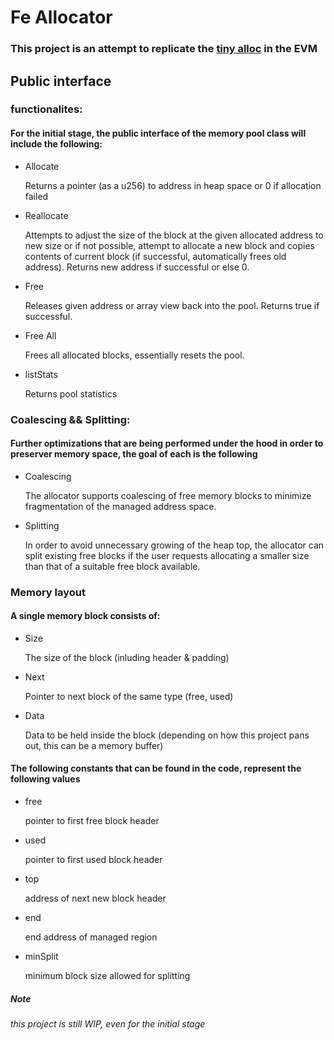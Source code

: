 
# Fe Allocator 

### This project is an attempt to replicate the [tiny alloc](https://github.com/thi-ng/umbrella/tree/develop/packages/malloc) in the EVM 

## Public interface 

### functionalites:
 
#### For the initial stage, the public interface of the memory pool class will include the following: 

- Allocate

   Returns a pointer (as a u256) to address in heap space or 0 if allocation failed  

- Reallocate 

   Attempts to adjust the size of the block at the given allocated address to new size or if not possible, attempt to allocate a new block and copies contents of current block (if successful, automatically frees old address). Returns new address if successful or else 0.

- Free

   Releases given address or array view back into the pool. Returns true if successful.

- Free All

   Frees all allocated blocks, essentially resets the pool.

- listStats

   Returns pool statistics


### Coalescing && Splitting:

#### Further optimizations that are being performed under the hood in order to preserver memory space, the goal of each is the following

- Coalescing
 
   The allocator supports coalescing of free memory blocks to minimize fragmentation of the managed address space.

-  Splitting 

   In order to avoid unnecessary growing of the heap top, the allocator can split existing free blocks if the user requests allocating a smaller size than that of a suitable free block available.

### Memory layout 

#### A single memory block consists of:

- Size

   The size of the block (inluding header & padding)

- Next
 
   Pointer to next block of the same type (free, used)

- Data

   Data to be held inside the block (depending on how this project pans out, this can be a memory buffer)

#### The following constants that can be found in the code, represent the following values

- free 

   pointer to first free block header
- used 
   
  pointer to first used block header

- top

   address of next new block header

- end

   end address of managed region 

- minSplit 

   minimum block size allowed for splitting

##### Note

###### this project is still WIP, even for the initial stage
